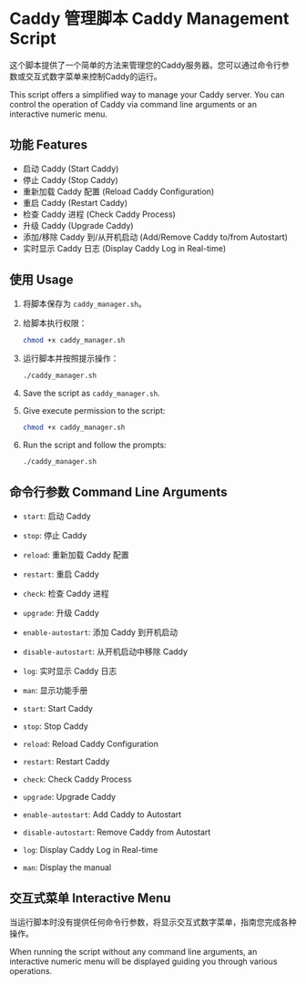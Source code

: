 # Caddy 管理脚本 Caddy Management Script

这个脚本提供了一个简单的方法来管理您的Caddy服务器。您可以通过命令行参数或交互式数字菜单来控制Caddy的运行。

This script offers a simplified way to manage your Caddy server. You can control the operation of Caddy via command line arguments or an interactive numeric menu.

## 功能 Features

- 启动 Caddy (Start Caddy)
- 停止 Caddy (Stop Caddy)
- 重新加载 Caddy 配置 (Reload Caddy Configuration)
- 重启 Caddy (Restart Caddy)
- 检查 Caddy 进程 (Check Caddy Process)
- 升级 Caddy (Upgrade Caddy)
- 添加/移除 Caddy 到/从开机启动 (Add/Remove Caddy to/from Autostart)
- 实时显示 Caddy 日志 (Display Caddy Log in Real-time)

## 使用 Usage

1. 将脚本保存为 `caddy_manager.sh`。
2. 给脚本执行权限：
    ```bash
    chmod +x caddy_manager.sh
    ```
3. 运行脚本并按照提示操作：
    ```bash
    ./caddy_manager.sh
    ```

1. Save the script as `caddy_manager.sh`.
2. Give execute permission to the script:
    ```bash
    chmod +x caddy_manager.sh
    ```
3. Run the script and follow the prompts:
    ```bash
    ./caddy_manager.sh
    ```

## 命令行参数 Command Line Arguments

- `start`: 启动 Caddy
- `stop`: 停止 Caddy
- `reload`: 重新加载 Caddy 配置
- `restart`: 重启 Caddy
- `check`: 检查 Caddy 进程
- `upgrade`: 升级 Caddy
- `enable-autostart`: 添加 Caddy 到开机启动
- `disable-autostart`: 从开机启动中移除 Caddy
- `log`: 实时显示 Caddy 日志
- `man`: 显示功能手册

- `start`: Start Caddy
- `stop`: Stop Caddy
- `reload`: Reload Caddy Configuration
- `restart`: Restart Caddy
- `check`: Check Caddy Process
- `upgrade`: Upgrade Caddy
- `enable-autostart`: Add Caddy to Autostart
- `disable-autostart`: Remove Caddy from Autostart
- `log`: Display Caddy Log in Real-time
- `man`: Display the manual

## 交互式菜单 Interactive Menu

当运行脚本时没有提供任何命令行参数，将显示交互式数字菜单，指南您完成各种操作。

When running the script without any command line arguments, an interactive numeric menu will be displayed guiding you through various operations.
